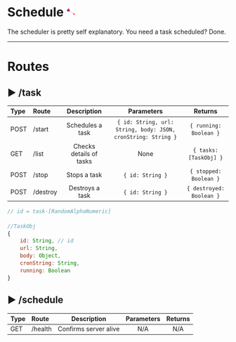 # Schedule <img src="../command/frontend/res/logo.png" alt="logo" width="20"/> 

The scheduler is pretty self explanatory. You need a task scheduled? Done.

---
# Routes
## ▶ /task

|Type|Route|Description|Parameters|Returns|
| :-|:- |:-:|:-:|:-:|
|POST|/start|Schedules a task|`{ id: String, url: String, body: JSON, cronString: String }`|`{ running: Boolean }`|
|GET|/list|Checks details of tasks|None|`{ tasks: [TaskObj] }`|
|POST|/stop|Stops a task|`{ id: String }`|`{ stopped: Boolean }`|
|POST|/destroy|Destroys a task|`{ id: String }`|`{ destroyed: Boolean }`|

```javascript
// id = task-[RandomAlphaNumeric]

//TaskObj
{
    id: String, // id
    url: String,
    body: Object,
    cronString: String,
    running: Boolean
}
```

## ▶ /schedule

|Type|Route|Description|Parameters|Returns|
| :-|:- |:-:|:-:|:-:|
|GET|/health|Confirms server alive|N/A|N/A|